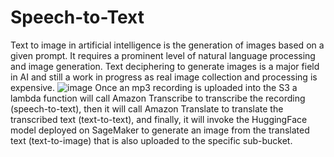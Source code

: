 # Speech-to-Text
Text to image in artificial intelligence is the generation of images based on a given prompt. It requires a prominent level of natural language processing and image generation. Text deciphering to generate images is a major field in AI and still a work in progress as real image collection and processing is expensive.
![image](https://user-images.githubusercontent.com/89687363/202844735-23ceab34-e672-43b6-982c-1289b0dd8ba5.png)
Once an mp3 recording is uploaded into the S3 a lambda function will call Amazon Transcribe to transcribe the recording (speech-to-text), then it will call Amazon Translate to translate the transcribed text (text-to-text), and finally, it will invoke the HuggingFace model deployed on SageMaker to generate an image from the translated text (text-to-image) that is also uploaded to the specific sub-bucket.
